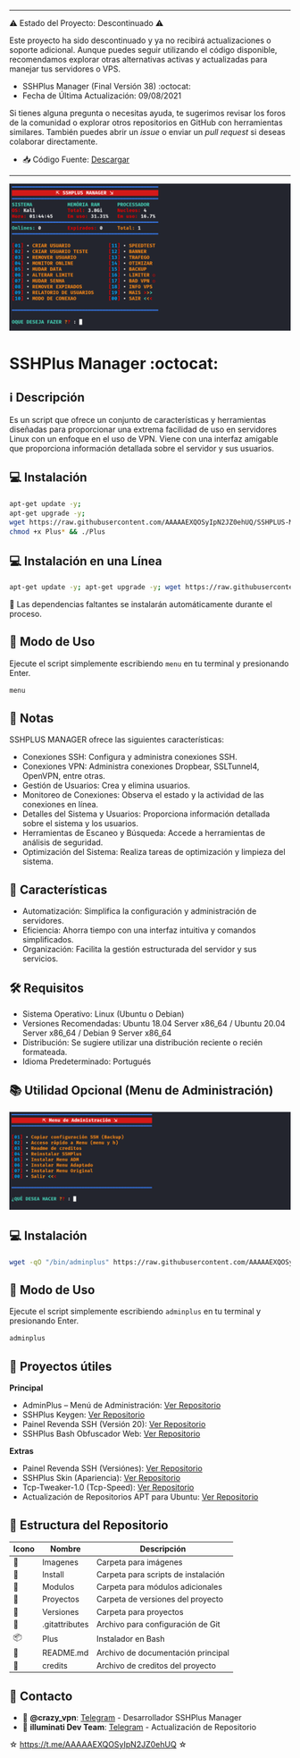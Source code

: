 ﻿----

⚠️ Estado del Proyecto: Descontinuado ⚠️

Este proyecto ha sido descontinuado y ya no recibirá actualizaciones o soporte adicional. Aunque puedes seguir utilizando el código disponible, recomendamos explorar otras alternativas activas y actualizadas para manejar tus servidores o VPS.

* SSHPlus Manager (Final Versión 38) :octocat:
* Fecha de Última Actualización: 09/08/2021

Si tienes alguna pregunta o necesitas ayuda, te sugerimos revisar los foros de la comunidad o explorar otros repositorios en GitHub con herramientas similares. También puedes abrir un *issue* o enviar un *pull request* si deseas colaborar directamente.

* :inbox_tray: Código Fuente: [Descargar](https://raw.githubusercontent.com/AAAAAEXQOSyIpN2JZ0ehUQ/SSHPLUS-MANAGER-FREE/master/Install/Source-Code-SSHPlus.zip)

----

![logo](https://github.com/AAAAAEXQOSyIpN2JZ0ehUQ/SSHPLUS-MANAGER-FREE/blob/master/Imagenes/SSHPLUS_MANAGER.png)

# SSHPlus Manager :octocat:

## :information_source: Descripción
Es un script que ofrece un conjunto de características y herramientas diseñadas para 
proporcionar una extrema facilidad de uso en servidores Linux con un enfoque en el uso de 
VPN. Viene con una interfaz amigable que proporciona información detallada sobre el servidor y 
sus usuarios.

## :computer: Instalación
```bash
apt-get update -y; 
apt-get upgrade -y; 
wget https://raw.githubusercontent.com/AAAAAEXQOSyIpN2JZ0ehUQ/SSHPLUS-MANAGER-FREE/master/Plus; 
chmod +x Plus* && ./Plus
```

## :computer: Instalación en una Línea
```bash
apt-get update -y; apt-get upgrade -y; wget https://raw.githubusercontent.com/AAAAAEXQOSyIpN2JZ0ehUQ/SSHPLUS-MANAGER-FREE/master/Plus; chmod +x Plus* && ./Plus
```

:memo: Las dependencias faltantes se instalarán automáticamente durante el proceso.

## :rocket: Modo de Uso

Ejecute el script simplemente escribiendo `menu` en tu terminal y presionando Enter.

```bash
menu
```

## :bookmark_tabs: Notas
SSHPLUS MANAGER ofrece las siguientes características:

- Conexiones SSH: Configura y administra conexiones SSH.
- Conexiones VPN: Administra conexiones Dropbear, SSLTunnel4, OpenVPN, entre otras.
- Gestión de Usuarios: Crea y elimina usuarios.
- Monitoreo de Conexiones: Observa el estado y la actividad de las conexiones en línea.
- Detalles del Sistema y Usuarios: Proporciona información detallada sobre el sistema y los usuarios.
- Herramientas de Escaneo y Búsqueda: Accede a herramientas de análisis de seguridad.
- Optimización del Sistema: Realiza tareas de optimización y limpieza del sistema.

## :star2: Características 

- Automatización: Simplifica la configuración y administración de servidores.
- Eficiencia: Ahorra tiempo con una interfaz intuitiva y comandos simplificados.
- Organización: Facilita la gestión estructurada del servidor y sus servicios.

## :hammer_and_wrench: Requisitos 

- Sistema Operativo: Linux (Ubuntu o Debian)
- Versiones Recomendadas: Ubuntu 18.04 Server x86_64 / Ubuntu 20.04 Server x86_64 / Debian 9 Server x86_64
- Distribución: Se sugiere utilizar una distribución reciente o recién formateada.
- Idioma Predeterminado: Portugués

## :books: Utilidad Opcional (Menu de Administración)

![logo](https://github.com/AAAAAEXQOSyIpN2JZ0ehUQ/SSHPLUS-MANAGER-FREE/blob/master/Imagenes/adminplus.png)

## :computer: Instalación
```bash
wget -qO "/bin/adminplus" https://raw.githubusercontent.com/AAAAAEXQOSyIpN2JZ0ehUQ/SSHPLUS-MANAGER-FREE/refs/heads/master/Proyectos/Adminplus/adminplus; chmod +x /bin/adminplus
```

## :rocket: Modo de Uso

Ejecute el script simplemente escribiendo `adminplus` en tu terminal y presionando Enter.

```bash
adminplus
```

## :file_folder: Proyectos útiles 

**Principal**
- AdminPlus – Menú de Administración: [Ver Repositorio](https://github.com/AAAAAEXQOSyIpN2JZ0ehUQ/SSHPLUS-MANAGER-FREE/tree/master/Proyectos/Adminplus)
- SSHPlus Keygen: [Ver Repositorio](https://github.com/AAAAAEXQOSyIpN2JZ0ehUQ/SSHPLUS-MANAGER-FREE/tree/master/Proyectos/SSHPlus_Keygen)
- Painel Revenda SSH (Versión 20): [Ver Repositorio](https://github.com/AAAAAEXQOSyIpN2JZ0ehUQ/SSHPLUS-MANAGER-FREE/tree/master/Proyectos/Panel_v20)
- SSHPlus Bash Obfuscador Web: [Ver Repositorio](https://github.com/AAAAAEXQOSyIpN2JZ0ehUQ/SSHPLUS-MANAGER-FREE/tree/master/Proyectos/SSHPlus_Bash_Obfuscador_%26_Desofuscador)

**Extras**

- Painel Revenda SSH (Versiónes): [Ver Repositorio](https://github.com/AAAAAEXQOSyIpN2JZ0ehUQ/SSHPLUS-MANAGER-FREE/tree/master/Install/Panel_Web)
- SSHPlus Skin (Apariencia): [Ver Repositorio](https://github.com/AAAAAEXQOSyIpN2JZ0ehUQ/SSHPLUS-MANAGER-FREE/tree/master/Install/Skin_Plus)
- Tcp-Tweaker-1.0 (Tcp-Speed): [Ver Repositorio](https://github.com/AAAAAEXQOSyIpN2JZ0ehUQ/SSHPLUS-MANAGER-FREE/tree/master/Install/TCP-Speed)
- Actualización de Repositorios APT para Ubuntu: [Ver Repositorio](https://github.com/AAAAAEXQOSyIpN2JZ0ehUQ/SSHPLUS-MANAGER-FREE/tree/master/Install/Sources_list)


## :open_file_folder: Estructura del Repositorio

| Icono            | Nombre         | Descripción                               |
|------------------|----------------|-------------------------------------------|
| :file_folder:    | Imagenes       | Carpeta para imágenes                     |
| :file_folder:    | Install        | Carpeta para scripts de instalación       |
| :file_folder:    | Modulos        | Carpeta para módulos adicionales          |
| :file_folder:    | Proyectos      | Carpeta de versiones del proyecto         |
| :file_folder:    | Versiones      | Carpeta para proyectos                    |
| :page_facing_up: | .gitattributes | Archivo para configuración de Git         |
| :package:        | Plus           | Instalador en Bash                        |
| :book:           | README.md      | Archivo de documentación principal        |
| :page_facing_up: | credits        | Archivo de creditos del proyecto          |

## :email: Contacto 
* :busts_in_silhouette: **@crazy_vpn**: [Telegram](https://t.me/crazy_vpn) - Desarrollador SSHPlus Manager
* :busts_in_silhouette: **illuminati Dev Team**: [Telegram](https://t.me/AAAAAEXQOSyIpN2JZ0ehUQ) - Actualización de Repositorio

☆ https://t.me/AAAAAEXQOSyIpN2JZ0ehUQ ☆
